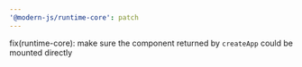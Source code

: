 ```yaml
---
'@modern-js/runtime-core': patch
---
```


fix(runtime-core): make sure the component returned by `createApp` could be mounted directly
